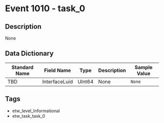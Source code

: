 # Event 1010 - task_0

## Description
None

## Data Dictionary
|Standard Name|Field Name|Type|Description|Sample Value|
|---|---|---|---|---|
|TBD|InterfaceLuid|UInt64|None|`None`|

## Tags
* etw_level_Informational
* etw_task_task_0